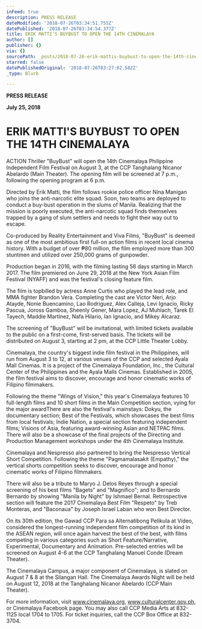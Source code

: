 ```yaml
---
inFeed: true
description: PRESS RELEASE
dateModified: '2018-07-26T03:34:51.755Z'
datePublished: '2018-07-26T03:34:54.377Z'
title: ERIK MATTI’S BUYBUST TO OPEN THE 14TH CINEMALAYA
author: []
publisher: {}
via: {}
sourcePath: _posts/2018-07-26-erik-mattis-buybust-to-open-the-14th-cinemalaya.md
starred: false
datePublishedOriginal: '2018-07-26T03:27:02.582Z'
_type: Blurb

---
```

**PRESS RELEASE**

**July 25, 2018**

# **ERIK MATTI'S BUYBUST TO OPEN THE 14TH CINEMALAYA**

ACTION Thriller "BuyBust" will open the 14th Cinemalaya Philippine Independent Film Festival on August 3, at the CCP Tanghalang Nicanor Abelardo (Main Theater). The opening film will be screened at 7 p.m., following the opening program at 6 p.m.

Directed by Erik Matti, the film follows rookie police officer Nina Manigan who joins the anti-narcotic elite squad. Soon, two teams are deployed to conduct a buy-bust operation in the slums of Manila. Realizing that the mission is poorly executed, the anti-narcotic squad finds themselves trapped by a gang of slum settlers and needs to fight their way out to escape.

Co-produced by Reality Entertainment and Viva Films, "BuyBust" is deemed as one of the most ambitious first full-on action films in recent local cinema history. With a budget of over ₱80 million, the film employed more than 300 stuntmen and utilized over 250,000 grams of gunpowder.

Production began in 2016, with the filming lasting 56 days starting in March 2017\. The film premiered on June 29, 2018 at the New York Asian Film Festival (NYAFF) and was the festival's closing feature film.

The film is topbilled by actress Anne Curtis who played the lead role, and MMA fighter Brandon Vera. Completing the cast are Victor Neri, Arjo Atayde, Nonie Buencamino, Lao Rodriguez, Alex Calleja, Levi Ignacio, Ricky Pascua, Joross Gamboa, Sheenly Gener, Mara Lopez, AJ Muhlach, Tarek El Tayech, Maddie Martinez, Nafa Hilario, Ian Ignacio, and Mikey Alcaraz.

The screening of "BuyBust" will be invitational, with limited tickets available to the public on a first-come, first-served basis. The tickets will be distributed on August 3, starting at 2 pm, at the CCP Little Theater Lobby.

Cinemalaya, the country's biggest indie film festival in the Philippines, will run from August 3 to 12, at various venues of the CCP and selected Ayala Mall Cinemas. It is a project of the Cinemalaya Foundation, Inc., the Cultural Center of the Philippines and the Ayala Malls Cinemas. Established in 2005, the film festival aims to discover, encourage and honor cinematic works of Filipino filmmakers.

Following the theme "Wings of Vision," this year's Cinemalaya features 10 full-length films and 10 short films in the Main Competition section, vying for the major awardThere are also the festival's mainstays: Dokyu, the documentary section; Best of the Festivals, which showcases the best films from local festivals; Indie Nation, a special section featuring independent films; Visions of Asia, featuring award-winning Asian and NETPAC films. There will also be a showcase of the final projects of the Directing and Production Management workshops under the 4th Cinemalaya Institute.

Cinemalaya and Nespresso also partnered to bring the Nespresso Vertical Short Competition. Following the theme "Pagmamalasakit (Empathy)," the vertical shorts competition seeks to discover, encourage and honor cinematic works of Filipino filmmakers.

There will also be a tribute to Maryo J. Delos Reyes through a special screening of his best films "Bagets" and "Magnifico"; and to Bernardo Bernardo by showing "Manila by Night" by Ishmael Bernal. Retrospective section will feature the 2017 Cinemalaya Best Film "Respeto" by Treb Monteras, and "Baconaua" by Joseph Israel Laban who won Best Director.

On its 30th edition, the Gawad CCP Para sa Alternatibong Pelikula at Video, considered the longest-running independent film competition of its kind in the ASEAN region, will once again harvest the best of the best, with films competing in various categories such as Short Feature/Narrative, Experimental, Documentary and Animation. Pre-selected entries will be screened on August 4-6 at the CCP Tanghalang Manuel Conde (Dream Theater).

The Cinemalaya Campus, a major component of Cinemalaya, is slated on August 7 & 8 at the Silangan Hall. The Cinemalaya Awards Night will be held on August 12, 2018 at the Tanghalang Nicanor Abelardo (CCP Main Theater).

For more information, visit www.cinemalaya.org, www.culturalcenter.gov.ph, or Cinemalaya Facebook page. You may also call CCP Media Arts at 832-1125 local 1704 to 1705\. For ticket inquiries, call the CCP Box Office at 832-3704\.